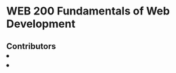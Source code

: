   <h1>WEB 200 Fundamentals of Web Development</h1>
  <h2>Contributors
    <li> </li>
    <li> </li>
  </h2>
  
